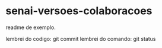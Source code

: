 # senai-versoes-colaboracoes
 
readme de exemplo.

lembrei do codigo: git commit
lembrei do comando: git status

